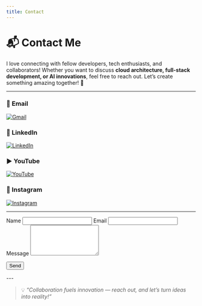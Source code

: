 ```yaml
---
title: Contact
---
```

# 📬 Contact Me

I love connecting with fellow developers, tech enthusiasts, and collaborators! Whether you want to discuss **cloud architecture, full-stack development, or AI innovations**, feel free to reach out. Let’s create something amazing together! 🚀

---

### 💌 Email
[![Gmail](https://img.shields.io/badge/Gmail-D14836?style=for-the-badge&logo=gmail&logoColor=white)](mailto:sujitprajapati557@gmail.com)

### 🔗 LinkedIn
[![LinkedIn](https://img.shields.io/badge/LinkedIn-0077B5?style=for-the-badge&logo=linkedin&logoColor=white)](https://www.linkedin.com/in/sujeet-kumar-prajapati-a0572877)

### ▶️ YouTube
[![YouTube](https://img.shields.io/badge/YouTube-FF0000?style=for-the-badge&logo=youtube&logoColor=white)](https://www.youtube.com/channel/UC_brLz0bAwFTpwbWHvOi48A)

### 📸 Instagram
[![Instagram](https://img.shields.io/badge/Instagram-E4405F?style=for-the-badge&logo=instagram&logoColor=white)](https://www.instagram.com/yourhandle)

---
<form action="https://formspree.io/f/mgvzqdzb" method="POST">
  <label for="name">Name</label>
  <input id="name" name="name" required>
  <label for="email">Email</label>
  <input id="email" name="email" type="email" required>
  <label for="message">Message</label>
  <textarea id="message" name="message" rows="5" required></textarea>
  <p><button class="btn" type="submit">Send</button></p>
</form>
---

> 💡 *“Collaboration fuels innovation — reach out, and let’s turn ideas into reality!”*
